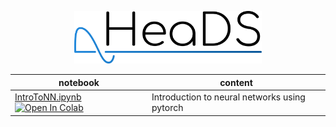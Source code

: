 <p align="center">
  <img src="../figures/HeaDS_logo_large_withTitle.png" width="300">
</p>


notebook             | content
----                 | ------
[IntroToNN.ipynb](IntroToNN.ipynb) [![Open In Colab](https://colab.research.google.com/assets/colab-badge.svg)](https://colab.research.google.com/github/Center-for-Health-Data-Science/IntroToML/tree/main/NN_with_Pytorch.ipynb) | Introduction to neural networks using pytorch
